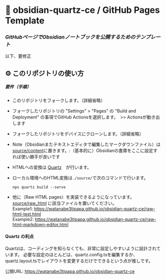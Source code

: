 # 📂 obsidian-quartz-ce / GitHub Pages Template


### *GitHubページでObsidianノートブックを公開するためのテンプレート*





以下、要修正


## ⚙️ このリポジトリの使い方

##### 要件（手順）

- このリポジトリをフォークします。（詳細省略）

- フォークしたリポジトリの "Settings" > "Pages" の "Build and Deployment" の事項でGitHub Actionsを選択します。　>> Actionsが動き出します

- フォークしたリポジトリをデバイスにクローンします。（詳細省略）

- Note（Obsidianまたテキストエディタで編集したマークダウンファイル）は [source/content](./source/content)に置きます。:（基本的に）Obsidianの書庫をここに設定すれば使い勝手が良いです

- HTMLへの変換は [Quartz](https://github.com/jackyzha0/quartz)　が行います。 

- ローカル環境へのHTML変換は`./source/`で次のコマンドで行います。

  `npx quartz build --serve`  
  
  

- 他に（Raw HTML pages）を実装できるようになっています。
 [source/raw_html](./source/raw_html) に該当ファイルを置いてください。  
Example1: https://watanabe3tipapa.github.io/obsidian-quartz-ce/raw-html-test.html  
Example2: https://watanabe3tipapa.github.io/obsidian-quartz-ce/raw-html-markdown-editor.html



#### Quartz の利点

Quartzは、コーディングを知らなくても、非常に設定しやすいように設計されています。
必要な設定のほとんどは、quartz.config.tsを編集するか、quartz.layout.tsでレイアウトを変更するだけでできるという点が推しです。


公開URL: https://watanabe3tipapa.github.io/obsidian-quartz-ce